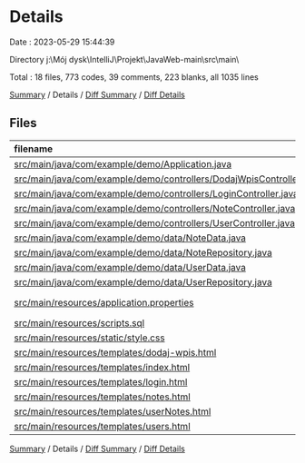 # Details

Date : 2023-05-29 15:44:39

Directory j:\\Mój dysk\\IntelliJ\\Projekt\\JavaWeb-main\\src\\main\\

Total : 18 files,  773 codes, 39 comments, 223 blanks, all 1035 lines

[Summary](results.md) / Details / [Diff Summary](diff.md) / [Diff Details](diff-details.md)

## Files
| filename | language | code | comment | blank | total |
| :--- | :--- | ---: | ---: | ---: | ---: |
| [src/main/java/com/example/demo/Application.java](/src/main/java/com/example/demo/Application.java) | Java | 9 | 0 | 4 | 13 |
| [src/main/java/com/example/demo/controllers/DodajWpisController.java](/src/main/java/com/example/demo/controllers/DodajWpisController.java) | Java | 28 | 0 | 11 | 39 |
| [src/main/java/com/example/demo/controllers/LoginController.java](/src/main/java/com/example/demo/controllers/LoginController.java) | Java | 37 | 0 | 8 | 45 |
| [src/main/java/com/example/demo/controllers/NoteController.java](/src/main/java/com/example/demo/controllers/NoteController.java) | Java | 51 | 0 | 10 | 61 |
| [src/main/java/com/example/demo/controllers/UserController.java](/src/main/java/com/example/demo/controllers/UserController.java) | Java | 19 | 0 | 6 | 25 |
| [src/main/java/com/example/demo/data/NoteData.java](/src/main/java/com/example/demo/data/NoteData.java) | Java | 65 | 0 | 20 | 85 |
| [src/main/java/com/example/demo/data/NoteRepository.java](/src/main/java/com/example/demo/data/NoteRepository.java) | Java | 7 | 0 | 3 | 10 |
| [src/main/java/com/example/demo/data/UserData.java](/src/main/java/com/example/demo/data/UserData.java) | Java | 49 | 0 | 16 | 65 |
| [src/main/java/com/example/demo/data/UserRepository.java](/src/main/java/com/example/demo/data/UserRepository.java) | Java | 10 | 0 | 3 | 13 |
| [src/main/resources/application.properties](/src/main/resources/application.properties) | Java Properties | 10 | 2 | 5 | 17 |
| [src/main/resources/scripts.sql](/src/main/resources/scripts.sql) | SQL | 0 | 0 | 1 | 1 |
| [src/main/resources/static/style.css](/src/main/resources/static/style.css) | CSS | 170 | 8 | 33 | 211 |
| [src/main/resources/templates/dodaj-wpis.html](/src/main/resources/templates/dodaj-wpis.html) | HTML | 63 | 14 | 36 | 113 |
| [src/main/resources/templates/index.html](/src/main/resources/templates/index.html) | HTML | 61 | 14 | 36 | 111 |
| [src/main/resources/templates/login.html](/src/main/resources/templates/login.html) | HTML | 26 | 0 | 8 | 34 |
| [src/main/resources/templates/notes.html](/src/main/resources/templates/notes.html) | HTML | 53 | 0 | 4 | 57 |
| [src/main/resources/templates/userNotes.html](/src/main/resources/templates/userNotes.html) | HTML | 64 | 1 | 15 | 80 |
| [src/main/resources/templates/users.html](/src/main/resources/templates/users.html) | HTML | 51 | 0 | 4 | 55 |

[Summary](results.md) / Details / [Diff Summary](diff.md) / [Diff Details](diff-details.md)